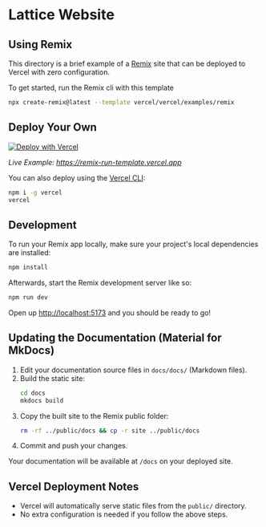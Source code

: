 # Lattice Website
## Using Remix

This directory is a brief example of a [Remix](https://remix.run/docs) site that can be deployed to Vercel with zero configuration.

To get started, run the Remix cli with this template

```sh
npx create-remix@latest --template vercel/vercel/examples/remix
```

## Deploy Your Own

[![Deploy with Vercel](https://vercel.com/button)](https://vercel.com/new/clone?repository-url=https://github.com/vercel/examples/tree/main/framework-boilerplates/remix&template=remix)

_Live Example: https://remix-run-template.vercel.app_

You can also deploy using the [Vercel CLI](https://vercel.com/docs/cli):

```sh
npm i -g vercel
vercel
```

## Development

To run your Remix app locally, make sure your project's local dependencies are installed:

```sh
npm install
```

Afterwards, start the Remix development server like so:

```sh
npm run dev
```

Open up [http://localhost:5173](http://localhost:5173) and you should be ready to go!

## Updating the Documentation (Material for MkDocs)

1. Edit your documentation source files in `docs/docs/` (Markdown files).
2. Build the static site:
   ```sh
   cd docs
   mkdocs build
   ```
3. Copy the built site to the Remix public folder:
   ```sh
   rm -rf ../public/docs && cp -r site ../public/docs
   ```
4. Commit and push your changes.

Your documentation will be available at `/docs` on your deployed site.

## Vercel Deployment Notes
- Vercel will automatically serve static files from the `public/` directory.
- No extra configuration is needed if you follow the above steps.